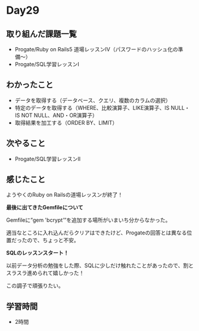 # Day29
## 取り組んだ課題一覧
- Progate/Ruby on Rails5 道場レッスンⅣ（パスワードのハッシュ化の準備〜）
- Progate/SQL学習レッスンⅠ
## わかったこと
- データを取得する（データベース、クエリ、複数のカラムの選択）
- 特定のデータを取得する（WHERE、比較演算子、LIKE演算子、IS NULL・IS NOT NULL、AND・OR演算子）
- 取得結果を加工する（ORDER BY、LIMIT）
## 次やること
- Progate/SQL学習レッスンⅡ
## 感じたこと
ようやくのRuby on Railsの道場レッスンが終了！
 
**最後に出てきたGemfileについて**
 
Gemfileに”gem 'bcrypt’”を追加する場所がいまいち分からなかった。
 
適当なところに入れ込んだらクリアはできたけど、Progateの回答とは異なる位置だったので、ちょっと不安。
 
**SQLのレッスンスタート！**
 
以前データ分析の勉強をした際、SQLに少しだけ触れたことがあったので、割とスラスラ進められて嬉しかった！
 
この調子で頑張りたい。
## 学習時間
- 2時間
